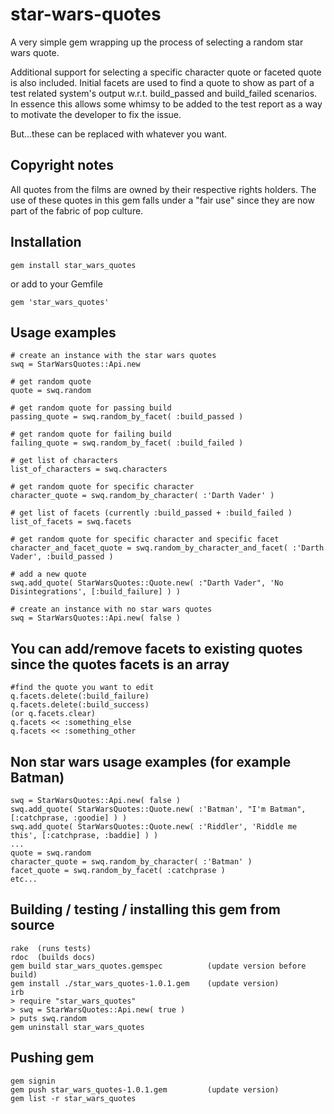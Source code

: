 # star-wars-quotes
A very simple gem wrapping up the process of selecting a random star wars quote.


Additional support for selecting a specific character quote or faceted quote is also included.
Initial facets are used to find a quote to show as part of a test related system's output w.r.t. build_passed and build_failed scenarios.
In essence this allows some whimsy to be added to the test report as a way to motivate the developer to fix the issue.


But...these can be replaced with whatever you want.


## Copyright notes
All quotes from the films are owned by their respective rights holders.
The use of these quotes in this gem falls under a "fair use" since they are now part of the fabric of pop culture.


## Installation
```
gem install star_wars_quotes
```
or add to your Gemfile
```
gem 'star_wars_quotes'
```

## Usage examples
```
# create an instance with the star wars quotes
swq = StarWarsQuotes::Api.new

# get random quote
quote = swq.random

# get random quote for passing build
passing_quote = swq.random_by_facet( :build_passed )

# get random quote for failing build
failing_quote = swq.random_by_facet( :build_failed )

# get list of characters
list_of_characters = swq.characters

# get random quote for specific character
character_quote = swq.random_by_character( :'Darth Vader' )

# get list of facets (currently :build_passed + :build_failed )
list_of_facets = swq.facets

# get random quote for specific character and specific facet
character_and_facet_quote = swq.random_by_character_and_facet( :'Darth Vader', :build_passed )

# add a new quote
swq.add_quote( StarWarsQuotes::Quote.new( :"Darth Vader", 'No Disintegrations', [:build_failure] ) )

# create an instance with no star wars quotes
swq = StarWarsQuotes::Api.new( false )
```

## You can add/remove facets to existing quotes since the quotes facets is an array
```
#find the quote you want to edit
q.facets.delete(:build_failure)
q.facets.delete(:build_success)
(or q.facets.clear)
q.facets << :something_else
q.facets << :something_other
```

## Non star wars usage examples (for example Batman)
```
swq = StarWarsQuotes::Api.new( false )
swq.add_quote( StarWarsQuotes::Quote.new( :'Batman', "I'm Batman", [:catchprase, :goodie] ) )
swq.add_quote( StarWarsQuotes::Quote.new( :'Riddler', 'Riddle me this', [:catchprase, :baddie] ) )
...
quote = swq.random
character_quote = swq.random_by_character( :'Batman' )
facet_quote = swq.random_by_facet( :catchprase )
etc...
```

## Building / testing / installing this gem from source
```
rake  (runs tests)
rdoc  (builds docs)
gem build star_wars_quotes.gemspec          (update version before build)
gem install ./star_wars_quotes-1.0.1.gem    (update version)
irb
> require "star_wars_quotes"
> swq = StarWarsQuotes::Api.new( true )
> puts swq.random
gem uninstall star_wars_quotes
```

## Pushing gem
```
gem signin
gem push star_wars_quotes-1.0.1.gem         (update version)
gem list -r star_wars_quotes
```
